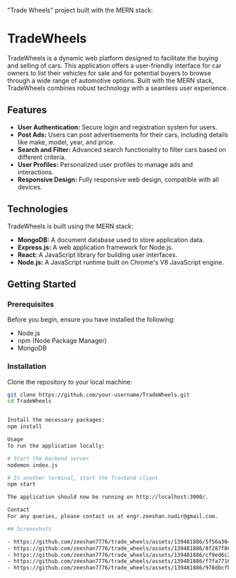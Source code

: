 "Trade Wheels" project built with the MERN stack:

# TradeWheels
TradeWheels is a dynamic web platform designed to facilitate the buying and selling of cars. This application offers a user-friendly interface for car owners to list their vehicles for sale and for potential buyers to browse through a wide range of automotive options. Built with the MERN stack, TradeWheels combines robust technology with a seamless user experience.

## Features
- **User Authentication:** Secure login and registration system for users.
- **Post Ads:** Users can post advertisements for their cars, including details like make, model, year, and price.
- **Search and Filter:** Advanced search functionality to filter cars based on different criteria.
- **User Profiles:** Personalized user profiles to manage ads and interactions.
- **Responsive Design:** Fully responsive web design, compatible with all devices.

## Technologies
TradeWheels is built using the MERN stack:
- **MongoDB:** A document database used to store application data.
- **Express.js:** A web application framework for Node.js.
- **React:** A JavaScript library for building user interfaces.
- **Node.js:** A JavaScript runtime built on Chrome's V8 JavaScript engine.

## Getting Started

### Prerequisites
Before you begin, ensure you have installed the following:
- Node.js
- npm (Node Package Manager)
- MongoDB

### Installation
Clone the repository to your local machine:
```bash
git clone https://github.com/your-username/TradeWheels.git
cd TradeWheels


Install the necessary packages:
npm install

Usage
To run the application locally:

# Start the backend server
nodemon index.js

# In another terminal, start the frontend client
npm start

The application should now be running on http://localhost:3000/.

Contact
For any queries, please contact us at engr.zeeshan.nadir@gmail.com.

## Screenshots

- https://github.com/zeeshan7776/trade_wheels/assets/139481886/5f56a304-f223-4d35-aff3-c21e65bcb447
- https://github.com/zeeshan7776/trade_wheels/assets/139481886/8f287f86-0bcb-46ab-8d70-9950c0fab668
- https://github.com/zeeshan7776/trade_wheels/assets/139481886/cf9ed6c2-2958-4e52-b671-877289d47729
- https://github.com/zeeshan7776/trade_wheels/assets/139481886/f7fa7716-8aca-449e-815f-9666b23a867e
- https://github.com/zeeshan7776/trade_wheels/assets/139481886/978dbcfb-d678-4e85-8648-73a0ce668020






